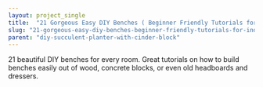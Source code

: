 ```yaml
---
layout: project_single
title:  "21 Gorgeous Easy DIY Benches ( Beginner Friendly Tutorials for Indoors & Outdoors!)"
slug: "21-gorgeous-easy-diy-benches-beginner-friendly-tutorials-for-indoors-outdoors"
parent: "diy-succulent-planter-with-cinder-block"
---
```

21 beautiful DIY benches for every room. Great tutorials on how to build benches easily out of wood, concrete blocks, or even old headboards and dressers.